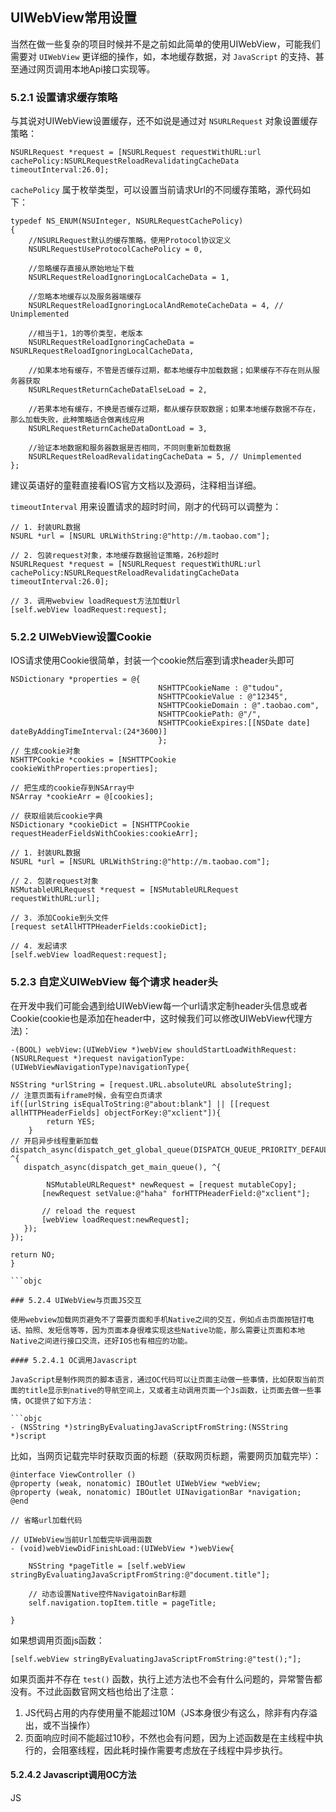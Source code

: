 ## UIWebView常用设置
当然在做一些复杂的项目时候并不是之前如此简单的使用UIWebView，可能我们需要对 `UIWebView` 更详细的操作，如，本地缓存数据，对 `JavaScript` 的支持、甚至通过网页调用本地Api接口实现等。

### 5.2.1 设置请求缓存策略

与其说对UIWebView设置缓存，还不如说是通过对 `NSURLRequest` 对象设置缓存策略：

```objc
NSURLRequest *request = [NSURLRequest requestWithURL:url cachePolicy:NSURLRequestReloadRevalidatingCacheData timeoutInterval:26.0];
```

`cachePolicy` 属于枚举类型，可以设置当前请求Url的不同缓存策略，源代码如下：

```objc
typedef NS_ENUM(NSUInteger, NSURLRequestCachePolicy)
{
	//NSURLRequest默认的缓存策略，使用Protocol协议定义
    NSURLRequestUseProtocolCachePolicy = 0,

	//忽略缓存直接从原始地址下载
    NSURLRequestReloadIgnoringLocalCacheData = 1,

    //忽略本地缓存以及服务器端缓存
    NSURLRequestReloadIgnoringLocalAndRemoteCacheData = 4, // Unimplemented

    //相当于1，1的等价类型，老版本
    NSURLRequestReloadIgnoringCacheData = NSURLRequestReloadIgnoringLocalCacheData,

	//如果本地有缓存，不管是否缓存过期，都本地缓存中加载数据；如果缓存不存在则从服务器获取
    NSURLRequestReturnCacheDataElseLoad = 2,

    //若果本地有缓存，不换是否缓存过期，都从缓存获取数据；如果本地缓存数据不存在，那么加载失败，此种策略适合做离线应用
    NSURLRequestReturnCacheDataDontLoad = 3,

	//验证本地数据和服务器数据是否相同，不同则重新加载数据
    NSURLRequestReloadRevalidatingCacheData = 5, // Unimplemented
};
```
建议英语好的童鞋直接看IOS官方文档以及源码，注释相当详细。

`timeoutInterval` 用来设置请求的超时时间，刚才的代码可以调整为：

```objc
// 1. 封装URL数据
NSURL *url = [NSURL URLWithString:@"http://m.taobao.com"];

// 2. 包装request对象，本地缓存数据验证策略，26秒超时
NSURLRequest *request = [NSURLRequest requestWithURL:url cachePolicy:NSURLRequestReloadRevalidatingCacheData timeoutInterval:26.0];

// 3. 调用webview loadRequest方法加载Url
[self.webView loadRequest:request];

```

### 5.2.2 UIWebView设置Cookie

IOS请求使用Cookie很简单，封装一个cookie然后塞到请求header头即可

```objc
NSDictionary *properties = @{
                                 NSHTTPCookieName : @"tudou",
                                 NSHTTPCookieValue : @"12345",
                                 NSHTTPCookieDomain : @".taobao.com",
                                 NSHTTPCookiePath: @"/",
                                 NSHTTPCookieExpires:[[NSDate date] dateByAddingTimeInterval:(24*3600)]
                                 };
// 生成cookie对象
NSHTTPCookie *cookies = [NSHTTPCookie cookieWithProperties:properties];

// 把生成的cookie存到NSArray中
NSArray *cookieArr = @[cookies];

// 获取组装后cookie字典
NSDictionary *cookieDict = [NSHTTPCookie requestHeaderFieldsWithCookies:cookieArr];

// 1. 封装URL数据
NSURL *url = [NSURL URLWithString:@"http://m.taobao.com"];

// 2. 包装request对象
NSMutableURLRequest *request = [NSMutableURLRequest requestWithURL:url];

// 3. 添加Cookie到头文件
[request setAllHTTPHeaderFields:cookieDict];

// 4. 发起请求
[self.webView loadRequest:request];

```
### 5.2.3 自定义UIWebView 每个请求 header头

在开发中我们可能会遇到给UIWebView每一个url请求定制header头信息或者Cookie(cookie也是添加在header中，这时候我们可以修改UIWebView代理方法)：

```objc
-(BOOL) webView:(UIWebView *)webView shouldStartLoadWithRequest:(NSURLRequest *)request navigationType:(UIWebViewNavigationType)navigationType{

NSString *urlString = [request.URL.absoluteURL absoluteString];
// 注意页面有iframe时候，会有空白页请求
if([urlString isEqualToString:@"about:blank"] || [[request allHTTPHeaderFields] objectForKey:@"xclient"]){
        return YES;
    }
// 开启异步线程重新加载
dispatch_async(dispatch_get_global_queue(DISPATCH_QUEUE_PRIORITY_DEFAULT,0), ^{
   dispatch_async(dispatch_get_main_queue(), ^{

   		NSMutableURLRequest* newRequest = [request mutableCopy];
       [newRequest setValue:@"haha" forHTTPHeaderField:@"xclient"];

       // reload the request
       [webView loadRequest:newRequest];
   });
});

return NO;
}

```objc

### 5.2.4 UIWebView与页面JS交互

使用webview加载网页避免不了需要页面和手机Native之间的交互，例如点击页面按钮打电话、拍照、发短信等等，因为页面本身很难实现这些Native功能，那么需要让页面和本地Native之间进行接口交流，还好IOS也有相应的功能。

#### 5.2.4.1 OC调用Javascript

JavaScript是制作网页的脚本语言，通过OC代码可以让页面主动做一些事情，比如获取当前页面的title显示到native的导航空间上，又或者主动调用页面一个Js函数，让页面去做一些事情，OC提供了如下方法：

```objc
- (NSString *)stringByEvaluatingJavaScriptFromString:(NSString *)script
```
比如，当网页记载完毕时获取页面的标题（获取网页标题，需要网页加载完毕）：

```objc
@interface ViewController ()
@property (weak, nonatomic) IBOutlet UIWebView *webView;
@property (weak, nonatomic) IBOutlet UINavigationBar *navigation;
@end

// 省略url加载代码

// UIWebView当前Url加载完毕调用函数
- (void)webViewDidFinishLoad:(UIWebView *)webView{

    NSString *pageTitle = [self.webView stringByEvaluatingJavaScriptFromString:@"document.title"];

    // 动态设置Native控件NavigatoinBar标题
    self.navigation.topItem.title = pageTitle;

}

```
如果想调用页面js函数：

```objc
[self.webView stringByEvaluatingJavaScriptFromString:@"test();"];

```

如果页面并不存在 `test()` 函数，执行上述方法也不会有什么问题的，异常警告都没有。不过此函数官网文档也给出了注意：

1. JS代码占用的内存使用量不能超过10M（JS本身很少有这么，除非有内存溢出，或不当操作）
2. 页面响应时间不能超过10秒，不然也会有问题，因为上述函数是在主线程中执行的，会阻塞线程，因此耗时操作需要考虑放在子线程中异步执行。

#### 5.2.4.2 Javascript调用OC方法

JS
